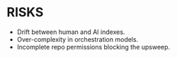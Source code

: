 # RISKS
- Drift between human and AI indexes.
- Over-complexity in orchestration models.
- Incomplete repo permissions blocking the upsweep.
